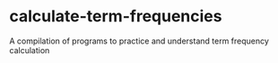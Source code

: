 # calculate-term-frequencies
A compilation of programs to practice and understand term frequency calculation
